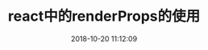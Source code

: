 ---
title: react中的renderProps的使用
date: 2018-10-20 11:12:09
tags: [React]
categories: [React]
description: react中的renderProps的使用
---